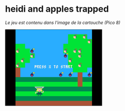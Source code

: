 # heidi and apples trapped #

*Le jeu est contenu dans l'image de la cartouche (Pico 8)*

![Image Heidi](/applesTrapped.png)
